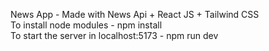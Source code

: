 News App - Made with <a href="https://newsapi.org/"></a> News Api + React JS + Tailwind CSS <br/>
To install node modules - npm install <br/>
To start the server in localhost:5173 - npm run dev
